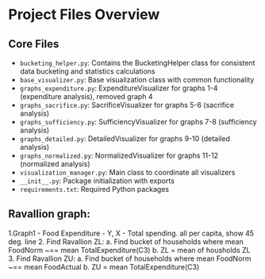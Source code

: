 
# Project Files Overview

## Core Files
- `bucketing_helper.py`: Contains the BucketingHelper class for consistent data bucketing and statistics calculations
- `base_visualizer.py`: Base visualization class with common functionality
- `graphs_expenditure.py`: ExpenditureVisualizer for graphs 1-4 (expenditure analysis), removed graph 4
- `graphs_sacrifice.py`: SacrificeVisualizer for graphs 5-6 (sacrifice analysis)
- `graphs_sufficiency.py`: SufficiencyVisualizer for graphs 7-8 (sufficiency analysis)
- `graphs_detailed.py`: DetailedVisualizer for graphs 9-10 (detailed analysis)
- `graphs_normalized.py`: NormalizedVisualizer for graphs 11-12 (normalized analysis)
- `visualization_manager.py`: Main class to coordinate all visualizers
- `__init__.py`: Package initialization with exports
- `requirements.txt`: Required Python packages



## Ravallion graph:
1.Graph1 - Food Expenditure - Y, X - Total spending. all per capita, show 45 deg. line
2. Find Ravallion ZL:
   a. Find bucket of households where mean FoodNorm ~==  mean TotalExpenditure(C3)
   b. ZL = mean of housholds ZL
3. Find Ravallion ZU:
   a. Find bucket of households where mean FoodNorm ~== mean FoodActual
   b. ZU = mean TotalExpenditure(C3)


      